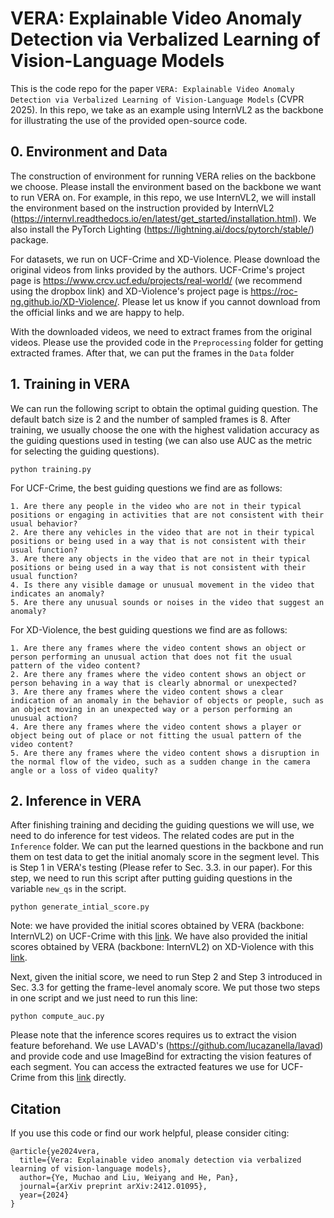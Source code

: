 # VERA: Explainable Video Anomaly Detection via Verbalized Learning of Vision-Language Models
This is the code repo for the paper `VERA: Explainable Video Anomaly Detection via Verbalized Learning of Vision-Language Models` (CVPR 2025). In this repo, we take as an example using InternVL2 as the backbone for illustrating the use of the provided open-source code.

## 0. Environment and Data


The construction of environment for running VERA relies on the backbone we choose. Please install the environment based on the backbone we want to run VERA on. For example, in this repo, we use InternVL2, we will install the environment based on the instruction provided by InternVL2 (https://internvl.readthedocs.io/en/latest/get_started/installation.html). We also install the PyTorch Lighting (https://lightning.ai/docs/pytorch/stable/) package.

For datasets, we run on UCF-Crime and XD-Violence. Please download the original videos from links provided by the authors. UCF-Crime's project page is https://www.crcv.ucf.edu/projects/real-world/ (we recommend using the dropbox link) and XD-Violence's project page is https://roc-ng.github.io/XD-Violence/. Please let us know if you cannot download from the official links and we are happy to help. 

With the downloaded videos, we need to extract frames from the original videos. Please use the provided code in the `Preprocessing` folder for getting extracted frames. After that, we can put the frames in the `Data` folder

## 1. Training in VERA
We can run the following script to obtain the optimal guiding question. The default batch size is 2 and the number of sampled frames is 8. After training, we usually choose the one with the highest validation accuracy as the guiding questions used in testing (we can also use AUC as the metric for selecting the guiding questions).
```
python training.py
```


For UCF-Crime, the best guiding questions we find are as follows:
```
1. Are there any people in the video who are not in their typical positions or engaging in activities that are not consistent with their usual behavior?
2. Are there any vehicles in the video that are not in their typical positions or being used in a way that is not consistent with their usual function?
3. Are there any objects in the video that are not in their typical positions or being used in a way that is not consistent with their usual function?
4. Is there any visible damage or unusual movement in the video that indicates an anomaly?
5. Are there any unusual sounds or noises in the video that suggest an anomaly?
```

For XD-Violence, the best guiding questions we find are as follows:
```
1. Are there any frames where the video content shows an object or person performing an unusual action that does not fit the usual pattern of the video content?
2. Are there any frames where the video content shows an object or person behaving in a way that is clearly abnormal or unexpected?
3. Are there any frames where the video content shows a clear indication of an anomaly in the behavior of objects or people, such as an object moving in an unexpected way or a person performing an unusual action?
4. Are there any frames where the video content shows a player or object being out of place or not fitting the usual pattern of the video content?
5. Are there any frames where the video content shows a disruption in the normal flow of the video, such as a sudden change in the camera angle or a loss of video quality?
```

## 2. Inference in VERA 
After finishing training and deciding the guiding questions we will use, we need to do inference for test videos. The related codes are put in the `Inference` folder. We can put the learned questions in the backbone and run them on test data to get the initial anomaly score in the segment level. This is Step 1 in VERA's testing (Please refer to Sec. 3.3. in our paper). For this step, we need to run this script after putting guiding questions in the variable ```new_qs``` in the script.

```
python generate_intial_score.py
```

Note: we have provided the initial scores obtained by VERA (backbone: InternVL2) on UCF-Crime with this [link](https://drive.google.com/file/d/1LIvPUE7Pv7tPxtXjpOU0sOpSZs6Y7xGv/view?usp=drive_link). We have also provided the initial scores obtained by VERA (backbone: InternVL2) on XD-Violence with this [link](https://drive.google.com/file/d/113rhslKnIE7CKeWd0HKiy8FWp0QJ5OxH/view?usp=drive_link).

Next, given the initial score, we need to run Step 2 and Step 3 introduced in Sec. 3.3 for getting the frame-level anomaly score. We put those two steps in one script and we just need to run this line:

```
python compute_auc.py
```

Please note that the inference scores requires us to extract the vision feature beforehand. We use LAVAD's (https://github.com/lucazanella/lavad) and provide code and use ImageBind for extracting the vision features of each segment. You can access the extracted features we use for UCF-Crime from this [link](https://drive.google.com/file/d/1gwkgIKiPg6fpRaO5yXkxuRcN3X1-97LF/view?usp=drive_link) directly. 

## Citation
If you use this code or find our work helpful, please consider citing:
```
@article{ye2024vera,
  title={Vera: Explainable video anomaly detection via verbalized learning of vision-language models},
  author={Ye, Muchao and Liu, Weiyang and He, Pan},
  journal={arXiv preprint arXiv:2412.01095},
  year={2024}
}
```
